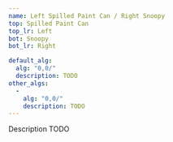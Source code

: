 ```yaml
---
name: Left Spilled Paint Can / Right Snoopy
top: Spilled Paint Can
top_lr: Left
bot: Snoopy
bot_lr: Right

default_alg:
  alg: "0,0/"
  description: TODO
other_algs:
  -
    alg: "0,0/"
    description: TODO
---
```


Description TODO

